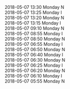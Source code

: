 2018-05-07 13:30 Monday  N  
2018-05-07 13:25 Monday  I  
2018-05-07 13:20 Monday  N  
2018-05-07 13:15 Monday  I  
2018-05-07 09:10 Monday  N  
2018-05-07 08:55 Monday  I  
2018-05-07 08:50 Monday  N  
2018-05-07 06:55 Monday  I  
2018-05-07 06:50 Monday  N  
2018-05-07 06:40 Monday  I  
2018-05-07 06:30 Monday  N  
2018-05-07 06:25 Monday  I  
2018-05-07 06:20 Monday  N  
2018-05-07 06:10 Monday  I  
2018-05-07 05:55 Monday  N  
